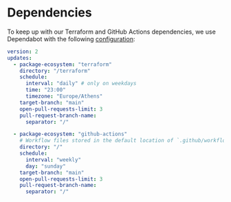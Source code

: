 # Dependencies

To keep up with our Terraform and GitHub Actions dependencies, we use Dependabot with the following [configuration](../.github/dependabot.yaml):

```yaml
version: 2
updates:
  - package-ecosystem: "terraform"
    directory: "/terraform"
    schedule:
      interval: "daily" # only on weekdays
      time: "23:00"
      timezone: "Europe/Athens"
    target-branch: "main"
    open-pull-requests-limit: 3
    pull-request-branch-name:
      separator: "/"

  - package-ecosystem: "github-actions"
    # Workflow files stored in the default location of `.github/workflows`
    directory: "/"
    schedule:
      interval: "weekly"
      day: "sunday"
    target-branch: "main"
    open-pull-requests-limit: 3
    pull-request-branch-name:
      separator: "/"
```
